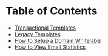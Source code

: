 # Table of Contents

* <a href="Transactional Templates.md">Transactional Templates</a>
* <a href="Legacy Templates.md">Legacy Templates</a>
* <a href="How to Setup a Domain Whitelabel.md">How to Setup a Domain Whitelabel</a>
* <a href="How to View Email Statistics.md">How to View Email Statistics</a>
